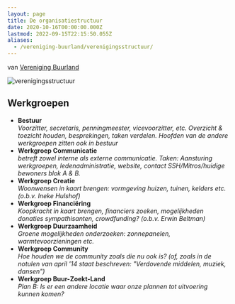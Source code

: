 ```yaml
---
layout: page
title: De organisatiestructuur
date: 2020-10-16T00:00:00.000Z
lastmod: 2022-09-15T22:15:50.055Z
aliases:
  - /vereniging-buurland/verenigingsstructuur/
---
```

van [Vereniging Buurland](/vereniging-buurland)

![verenigingsstructuur](/images/vereniging-buurland/structuur-vereniging.jpg)

## Werkgroepen
-  **Bestuur**  
   *Voorzitter, secretaris, penningmeester, vicevoorzitter, etc. Overzicht & toezicht houden, besprekingen, taken verdelen. Hoofden van de andere werkgroepen zitten ook in bestuur*
- **Werkgroep Communicatie**  
  *betreft zowel interne als externe communicatie. Taken: Aansturing werkgroepen, ledenadministratie, website, contact SSH/Mitros/huidige bewoners blok A & B.*
- **Werkgroep Creatie**     
  *Woonwensen in kaart brengen: vormgeving huizen, tuinen, kelders etc. (o.b.v. Ineke Hulshof)*
- **Werkgroep Financiëring**    
  *Koopkracht in kaart brengen, financiers zoeken, mogelijkheden donaties sympathisanten, crowdfunding? (o.b.v. Erwin Beltman)*
- **Werkgroep Duurzaamheid**     
  *Groene mogelijkheden onderzoeken: zonnepanelen, warmtevoorzieningen etc.*
- **Werkgroep Community**     
  *Hoe houden we de community zoals die nu ook is? (of, zoals in de notulen van april '14 staat beschreven: "Verdovende middelen, muziek, dansen")*
- **Werkgroep Buur-Zoekt-Land**  
  *Plan B: Is er een andere locatie waar onze plannen tot uitvoering kunnen komen?*